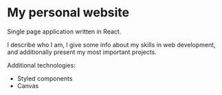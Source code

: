 # My personal website 
Single page application written in React.

I describe who I am, I give some info about my skills in web development, and additionally present my most important projects.

Additional technologies: 
- Styled components
- Canvas